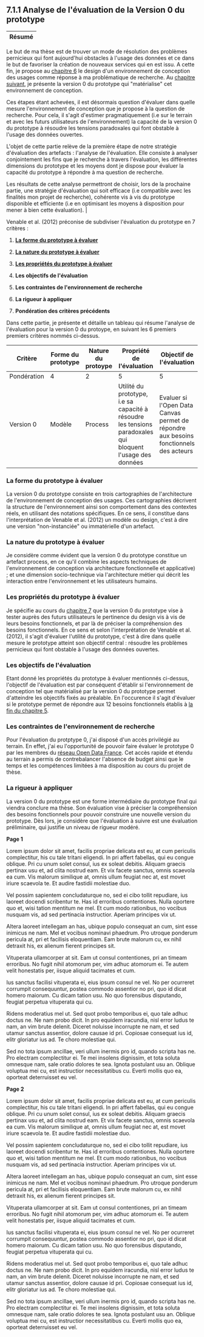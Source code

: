 ## 7.1.1 Analyse de l'évaluation de la Version 0 du prototype

 Résumé | 
------------ | 
Le but de ma thèse est de trouver un mode de résolution des problèmes pernicieux qui font aujourd'hui obstacles à l'usage des données et ce dans le but de favoriser la création de nouveaux services qui en est issu. A cette fin, je propose au [chapitre 6](5.1.3_design_connaissance_design.md) le design d'un environnement de conception des usages comme réponse à ma problématique de recherche. Au [chapitre suivant](6.1.3_prototypage_connaissance_construction.md), je présente la version 0 du prototype qui "matérialise" cet environnement de conception. 

Ces étapes étant achevées, il est désormais question d'évaluer dans quelle mesure l'environnement de conception que je propose à la question de recherche. Pour cela, il s'agit d'estimer pragmatiquement (i.e sur le terrain et avec les futurs utilisateurs de l'environnement) la capacité de la version 0 du prototype à résoudre les tensions paradoxales qui font obstable à l'usage des données ouvertes.

L'objet de cette partie relève de la première étape de notre stratégie d'évaluation des artefacts : l'analyse de l'évaluation. Elle consiste à analyser conjointement les fins que je recherche à travers l'évaluation, les différentes dimensions du prototype et les moyens dont je dispose pour évaluer la capacité du prototype à répondre à ma question de recherche. 

Les résultats de cette analyse permettront de choisir, lors de la prochaine partie, une stratégie d'évaluation qui soit efficace (i.e compatible avec les finalités mon projet de recherche), cohérente vis à vis du prototype disponible et efficiente (i.e en optimisant les moyens à disposition pour mener à bien cette évaluation). |

Venable et al. (2012) préconise de subdiviser l'évaluation du prototype en 7 critères :

1. [**La forme du prototype à évaluer**](README.md)

2.  [**La nature du prototype à évaluer**](README.md)

3. [**Les propriétés du prototype à évaluer**](README.md)

4. **Les objectifs de l'évaluation** 

5. **Les contraintes de l'environnement de recherche** 

6. **La rigueur à appliquer** 

7. **Pondération des critères précédents** 


Dans cette partie, je présente et détaille un tableau qui résume l'analyse de l'évaluation pour la version 0 du protoype, en suivant les 6 premiers premiers critères nommés ci-dessus.   

| Critère     | Forme du prototype  | Nature du protoype | Propriété de l'évaluation                                                                                    | Objectif de l'évaluation                                                              | Contraintes de moyens                                                           | Rigueur à appliquer |   |
|-------------|---------------------|--------------------|--------------------------------------------------------------------------------------------------------------|---------------------------------------------------------------------------------------|---------------------------------------------------------------------------------|---------------------|---|
| Pondération | 4                   | 2                  | 5                                                                                                            | 5                                                                                     | 4                                                                               | 3                   |   |
| Version 0   | Modèle              | Process            | Utilité du prototype, i\.e sa capacité à résoudre les tensions paradoxales qui bloquent l'usage des données  | Evaluer si l'Open Data Canvas permet de répondre aux besoins fonctionnels des acteurs | Accès au terrain privilégié ; absence de budget ; temps et compétences limitées | Modérée             |   |





### La forme du prototype à évaluer

La version 0 du prototype consiste en trois cartographies de l'architecture de l'environnement de conception des usages. Ces cartographies décrivent la structure de l'environnement ainsi son comportement dans des contextes réels, en utilisant des notations spécifiques. En ce sens, il constitue dans l'interprétation de Venable et al. (2012) un modèle ou design, c'est à dire une version "non-instanciée" ou immatérielle d'un artefact. 

### La nature du prototype à évaluer

Je considère comme évident que la version 0 du prototype constitue un artefact process, en ce qu'il combine les aspects techniques de l'environnement de conception via architecture fonctionnelle et applicative) ; et une dimension socio-technique via l'architecture métier qui décrit les interaction entre l'environnement et les utilisateurs humains.

### Les propriétés du prototype à évaluer

Je spécifie au cours du [chapitre 7](6.1.1_prototypage_connaissance_objectifs.md) que la version 0 du prototype vise à tester auprès des futurs utilisateurs le pertinence du design vis à vis de leurs besoins fonctionnels, et par là de préciser la compréhension des besoins fonctionnels. En ce sens et selon l'interprétation de Venable et al. (2012), il s'agit d'évaluer l'utilité du prototype, c'est à dire dans quelle mesure le prototype atteint son objectif central : résoudre les problèmes pernicieux qui font obstable à l'usage des données ouvertes. 

### Les objectifs de l'évaluation

Etant donné les propriétés du prototype à évaluer mentionnés ci-dessus, l'objectif de l'évaluation est par conséquent d'établir si l'environnement de conception tel que matérialisé par la version 0 du prototype permet d'atteindre les objectifs fixés au préalable. En l'occurence il s'agit d'évaluer si le prototype permet de répondre aux 12 besoins fonctionnels établis à [la fin du chapitre 5](4.1.4_connaissance_resultats_discussion.md). 

### Les contraintes de l'environnement de recherche

Pour l'évaluation du protptype 0, j'ai disposé d'un accès privilégié au terrain. En effet, j'ai eu l'opportunité de pouvoir faire évaluer le prototype 0 par les membres du [réseau Open Data France](http://www.opendatafrance.net/). Cet accès rapide et étendu au terrain a permis de contrebalancer l'absence de budget ainsi que le temps et les compétences limitées à ma disposition au cours du projet de thèse. 


### La rigueur à appliquer

La version 0 du prototype est une forme intermédiaire du prototype final qui viendra conclure ma thèse. Son évaluation vise à préciser la compréhension des besoins fonctionnels pour pouvoir construire une nouvelle version du prototype. Dès lors, je considère que l'évaluation à suivre est une évaluation préliminaire, qui justifie un niveau de rigueur modéré.













**Page 1**

Lorem ipsum dolor sit amet, facilis propriae delicata est eu, at cum periculis complectitur, his cu tale tritani eligendi. In pri affert fabellas, qui eu congue oblique. Pri cu unum solet consul, ius ex soleat debitis. Aliquam graecis pertinax usu et, ad clita nostrud eam. Et vix facete sanctus, omnis scaevola ea cum. Vis malorum similique at, omnis ullum feugiat nec at, est movet iriure scaevola te. Et audire fastidii molestiae duo.

Vel possim sapientem concludaturque no, sed ei cibo tollit repudiare, ius laoreet docendi scribentur te. Has id erroribus contentiones. Nulla oportere quo et, wisi tation mentitum ne mel. Et cum modo rationibus, no vocibus nusquam vis, ad sed pertinacia instructior. Aperiam principes vix ut.

Altera laoreet intellegam an has, ubique populo consequat an cum, sint esse inimicus ne nam. Mel et vocibus nominavi phaedrum. Pro utroque ponderum pericula at, pri et facilisis eloquentiam. Eam brute malorum cu, ex nihil detraxit his, ex alienum fierent principes sit.

Vituperata ullamcorper at sit. Eam ut consul contentiones, pri an timeam erroribus. No fugit nihil atomorum per, vim adhuc atomorum ei. Te autem velit honestatis per, iisque aliquid tacimates et cum.

Ius sanctus facilisi vituperata ei, eius ipsum consul ne vel. No per ocurreret corrumpit consequuntur, postea commodo assentior no pri, quo id dicat homero maiorum. Cu dicam tation usu. No quo forensibus disputando, feugiat perpetua vituperata qui cu.

Ridens moderatius mel ut. Sed quot probo temporibus ei, quo tale adhuc doctus ne. Ne nam probo dicit. In pro equidem iracundia, nisl error ludus te nam, an vim brute delenit. Diceret noluisse incorrupte ne nam, et sed utamur sanctus assentior, dolore causae id pri. Copiosae consequat ius id, elitr gloriatur ius ad. Te choro molestiae qui.

Sed no tota ipsum ancillae, veri ullum inermis pro id, quando scripta has ne. Pro electram complectitur ei. Te mei insolens dignissim, et tota soluta omnesque nam, sale oratio dolores te sea. Ignota postulant usu an. Oblique voluptua mei cu, est instructior necessitatibus cu. Everti mollis quo ea, oporteat deterruisset eu vel.

**Page 2**

Lorem ipsum dolor sit amet, facilis propriae delicata est eu, at cum periculis complectitur, his cu tale tritani eligendi. In pri affert fabellas, qui eu congue oblique. Pri cu unum solet consul, ius ex soleat debitis. Aliquam graecis pertinax usu et, ad clita nostrud eam. Et vix facete sanctus, omnis scaevola ea cum. Vis malorum similique at, omnis ullum feugiat nec at, est movet iriure scaevola te. Et audire fastidii molestiae duo.

Vel possim sapientem concludaturque no, sed ei cibo tollit repudiare, ius laoreet docendi scribentur te. Has id erroribus contentiones. Nulla oportere quo et, wisi tation mentitum ne mel. Et cum modo rationibus, no vocibus nusquam vis, ad sed pertinacia instructior. Aperiam principes vix ut.

Altera laoreet intellegam an has, ubique populo consequat an cum, sint esse inimicus ne nam. Mel et vocibus nominavi phaedrum. Pro utroque ponderum pericula at, pri et facilisis eloquentiam. Eam brute malorum cu, ex nihil detraxit his, ex alienum fierent principes sit.

Vituperata ullamcorper at sit. Eam ut consul contentiones, pri an timeam erroribus. No fugit nihil atomorum per, vim adhuc atomorum ei. Te autem velit honestatis per, iisque aliquid tacimates et cum.

Ius sanctus facilisi vituperata ei, eius ipsum consul ne vel. No per ocurreret corrumpit consequuntur, postea commodo assentior no pri, quo id dicat homero maiorum. Cu dicam tation usu. No quo forensibus disputando, feugiat perpetua vituperata qui cu.

Ridens moderatius mel ut. Sed quot probo temporibus ei, quo tale adhuc doctus ne. Ne nam probo dicit. In pro equidem iracundia, nisl error ludus te nam, an vim brute delenit. Diceret noluisse incorrupte ne nam, et sed utamur sanctus assentior, dolore causae id pri. Copiosae consequat ius id, elitr gloriatur ius ad. Te choro molestiae qui.

Sed no tota ipsum ancillae, veri ullum inermis pro id, quando scripta has ne. Pro electram complectitur ei. Te mei insolens dignissim, et tota soluta omnesque nam, sale oratio dolores te sea. Ignota postulant usu an. Oblique voluptua mei cu, est instructior necessitatibus cu. Everti mollis quo ea, oporteat deterruisset eu vel.
